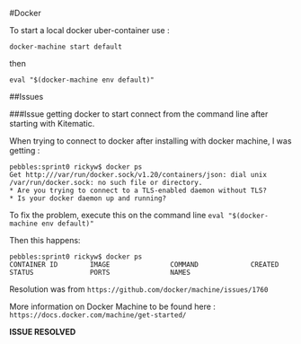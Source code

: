 #Docker

To start a local docker uber-container use : 

    docker-machine start default

then

    eval "$(docker-machine env default)"
    


##Issues

###Issue getting docker to start connect from the command line after starting with Kitematic.

When trying to connect to docker after installing with docker machine, I was getting : 

    pebbles:sprint0 rickyw$ docker ps
    Get http:///var/run/docker.sock/v1.20/containers/json: dial unix /var/run/docker.sock: no such file or directory.
    * Are you trying to connect to a TLS-enabled daemon without TLS?
    * Is your docker daemon up and running?


To fix the problem, execute this on the command line `eval "$(docker-machine env default)"`

Then this happens:

    pebbles:sprint0 rickyw$ docker ps
    CONTAINER ID        IMAGE               COMMAND             CREATED             STATUS              PORTS               NAMES

Resolution was from `https://github.com/docker/machine/issues/1760`

More information on Docker Machine to be found here : `https://docs.docker.com/machine/get-started/`

**ISSUE RESOLVED**